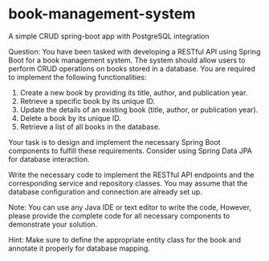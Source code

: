 # book-management-system
A simple CRUD spring-boot app with PostgreSQL integration

Question:
You have been tasked with developing a RESTful APl using Spring Boot for a book management system. The system should allow users to perform CRUD operations
on books stored in a database. You are required to implement the following functionalities:
1. Create a new book by providing its title, author, and publication year.
2. Retrieve a specific book by its unique ID.
3. Update the details of an existing book (title, author, or publication year).
4. Delete a book by its unique ID.
5. Retrieve a list of all books in the database.

Your task is to design and implement the necessary Spring Boot components to fulfill these requirements. Consider using Spring Data JPA for database interaction.

Write the necessary code to implement the RESTful API endpoints and the corresponding service and repository classes. You may assume that the database
configuration and connection are already set up.

Note: You can use any Java IDE or text editor to write the code, However, please provide the complete code for all necessary components to demonstrate your
solution.

Hint: Make sure to define the appropriate entity class for the book and annotate it properly for database mapping.